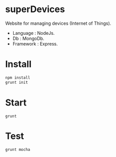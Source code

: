 # superDevices
Website for managing devices (Internet of Things).

* Language : NodeJs.
* Db : MongoDb.
* Framework : Express.

# Install
```javascript
npm install
grunt init
```
# Start
`grunt`

# Test
`grunt mocha`